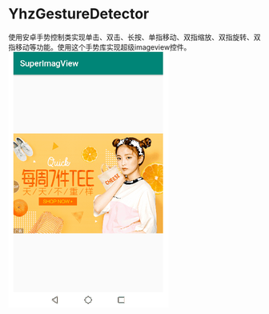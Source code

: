 # YhzGestureDetector
使用安卓手势控制类实现单击、双击、长按、单指移动、双指缩放、双指旋转、双指移动等功能。使用这个手势库实现超级imageview控件。
![预览图](https://github.com/qiantanlong/YhzGestureDetector/blob/master/view.gif)
